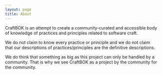 ```yaml
---
layout: page
title: About
---
```


CraftBOK is an attempt to create a community-curated and accessible body of knowledge of practices and principles related to software craft. 

We do not claim to know every practice or principle and we do not claim that our descriptions of practices/principles are the definitive descriptions.

We do think that something as big as this project can only be handled by a community. That is why we see CraftBOK as a project by the community for the community. 
